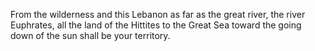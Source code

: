 From the wilderness and this Lebanon as far as the great river, the river Euphrates, all the land of the Hittites to the Great Sea toward the going down of the sun shall be your territory.
